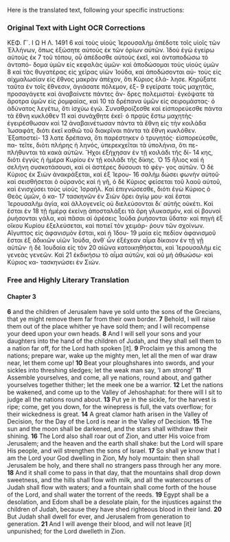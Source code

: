 Here is the translated text, following your specific instructions:

### Original Text with Light OCR Corrections

ΚΕΦ. Γ΄. Ι Ω Η Λ. 1491
6 καὶ τοὺς υἱοὺς Ἱερουσαλὴμ ἀπέδοτε τοῖς υἱοῖς τῶν Ἑλλήνων, ὅπως
ἐξώσητε αὐτοὺς ἐκ τῶν ὁρίων αὐτῶν. Ἰδοὺ ἐγὼ ἐγείρω αὐτοὺς ἐκ 7
τοῦ τόπου, οὗ ἀπέδοσθε αὐτοὺς ἐκεῖ, καὶ ἀνταποδώσω τὸ ἀνταπό-
δομα ὑμῶν εἰς κεφαλὰς ὑμῶν· καὶ ἀποδώσομαι τοὺς υἱοὺς ὑμῶν 8
καὶ τὰς θυγατέρας εἰς χεῖρας υἱῶν Ἰούδα, καὶ ἀποδώσονται αὐ-
τοὺς εἰς αἰχμαλωσίαν εἰς ἔθνος μακρὰν ἀπέχον, ὅτι Κύριος ἐλά-
λησε. Κηρύξατε ταῦτα ἐν τοῖς ἔθνεσιν, ἁγιάσατε πόλεμον, ἐξ- 9
εγείρατε τοὺς μαχητάς, προσαγάγετε καὶ ἀναβαίνετε πάντες ἄν-
δρες πολεμισταί· ἐγκόψατε τὰ ἄροτρα ὑμῶν εἰς ῥομφαίας, καὶ 10
τὰ δρέπανα ὑμῶν εἰς σειρομάστας· ὁ ἀδύνατος λεγέτω, ὅτι ἰσχύω
ἐγώ. Συναθροίζεσθε καὶ εἰσπορεύεσθε πάντα τὰ ἔθνη κυκλόθεν 11
καὶ συνάχθητε ἐκεῖ· ὁ πρᾳὺς ἔστω μαχητής· ἐγειρέσθωσαν καὶ 12
ἀναβαινέτωσαν πάντα τὰ ἔθνη εἰς τὴν κοιλάδα Ἰωσαφάτ, διότι
ἐκεῖ καθιῶ τοῦ διακρῖναι πάντα τὰ ἔθνη κυκλόθεν. Ἐξαποστεί- 13
λατε δρέπανα, ὅτι παρέστηκεν ὁ τρυγητός· εἰσπορεύεσθε, πα-
τεῖτε, διότι πλήρης ἡ ληνός, ὑπερεκχεῖται τὰ ὑπολήνια, ὅτι πε-
πλήθυνται τὰ κακὰ αὐτῶν. Ἤχοι ἐξήχησαν ἐν τῇ κοιλάδι τῆς δί- 14
κης, διότι ἐγγὺς ἡ ἡμέρα Κυρίου ἐν τῇ κοιλάδι τῆς δίκης. Ὁ 15
ἥλιος καὶ ἡ σελήνη συσκοτάσουσι, καὶ οἱ ἀστέρες δύσουσι τὸ φέγ-
γος αὐτῶν. Ὁ δὲ Κύριος ἐκ Σιὼν ἀνακράξεται, καὶ ἐξ Ἱερου- 16
σαλὴμ δώσει φωνὴν αὑτοῦ· καὶ σεισθήσεται ὁ οὐρανὸς καὶ ἡ γῆ,
ὁ δὲ Κύριος φείσεται τοῦ λαοῦ αὑτοῦ, καὶ ἐνισχύσει τοὺς υἱοὺς
Ἰσραήλ. Καὶ ἐπιγνώσεσθε, διότι ἐγὼ Κύριος ὁ Θεὸς ὑμῶν, ὁ κα- 17
τασκηνῶν ἐν Σιὼν ὄρει ἁγίῳ μου· καὶ ἔσται Ἱερουσαλὴμ ἁγία,
καὶ ἀλλογενεῖς οὐ διελεύσονται δι᾽ αὑτῆς οὐκέτι. Καὶ ἔσται ἐν 18
τῇ ἡμέρᾳ ἐκείνῃ ἀποσταλάξει τὰ ὄρη γλυκασμόν, καὶ οἱ βουνοὶ
ῥυήσονται γάλα, καὶ πᾶσαι αἱ ἀρέσεις Ἰούδα ῥυήσονται ὕδατα·
καὶ πηγὴ ἐξ οἴκου Κυρίου ἐξελεύσεται, καὶ ποτιεῖ τὸν χειμάρ-
ῥουν τῶν σχοίνων. Αἴγυπτος εἰς ἀφανισμὸν ἔσται, καὶ ἡ Ἰδου- 19
μαία εἰς πεδίον ἀφανισμοῦ ἔσται ἐξ ἀδικιῶν υἱῶν Ἰούδα, ἀνθ᾽ ὧν
ἐξέχεαν αἷμα δίκαιον ἐν τῇ γῇ αὑτῶν· ἡ δὲ Ἰουδαία εἰς τὸν 20
αἰῶνα κατοικηθήσεται, καὶ Ἱερουσαλὴμ εἰς γενεὰς γενεῶν. Καὶ 21
ἐκδικήσω τὸ αἷμα αὐτῶν, καὶ οὐ μὴ ἀθωώσω· καὶ Κύριος κα-
τασκηνώσει ἐν Σιών.

### Free and Highly Literary Translation

#### Chapter 3

**6** and the children of Jerusalem have ye sold unto the sons of the Grecians, that ye might remove them far from their own border.
**7** Behold, I will raise them out of the place whither ye have sold them; and I will recompense your deed upon your own heads.
**8** And I will sell your sons and your daughters into the hand of the children of Judah, and they shall sell them to a nation far off, for the Lord hath spoken [it].
**9** Proclaim ye this among the nations; prepare war, wake up the mighty men, let all the men of war draw near, let them come up!
**10** Beat your ploughshares into swords, and your sickles into threshing sledges; let the weak man say, ‘I am strong!’
**11** Assemble yourselves, and come, all ye nations, round about, and gather yourselves together thither; let the meek one be a warrior.
**12** Let the nations be wakened, and come up to the Valley of Jehoshaphat: for there will I sit to judge all the nations round about.
**13** Put ye in the sickle, for the harvest is ripe; come, get you down, for the winepress is full, the vats overflow; for their wickedness is great.
**14** A great clamor hath arisen in the Valley of Decision, for the Day of the Lord is near in the Valley of Decision.
**15** The sun and the moon shall be darkened, and the stars shall withdraw their shining.
**16** The Lord also shall roar out of Zion, and utter His voice from Jerusalem; and the heaven and the earth shall shake: but the Lord will spare His people, and will strengthen the sons of Israel.
**17** So shall ye know that I am the Lord your God dwelling in Zion, My holy mountain: then shall Jerusalem be holy, and there shall no strangers pass through her any more.
**18** And it shall come to pass in that day, that the mountains shall drop down sweetness, and the hills shall flow with milk, and all the watercourses of Judah shall flow with waters; and a fountain shall come forth of the house of the Lord, and shall water the torrent of the reeds.
**19** Egypt shall be a desolation, and Edom shall be a desolate plain, for the injustices against the children of Judah, because they have shed righteous blood in their land.
**20** But Judah shall dwell for ever, and Jerusalem from generation to generation.
**21** And I will avenge their blood, and will not leave [it] unpunished; for the Lord dwelleth in Zion.